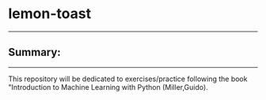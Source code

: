 # lemon-toast
---

## Summary: 
---
This repository will be dedicated to exercises/practice following the book "Introduction to Machine Learning with Python (Miller,Guido).